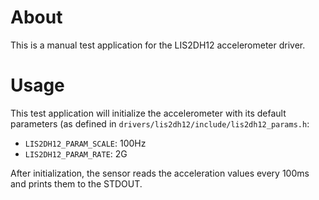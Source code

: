 # About

This is a manual test application for the LIS2DH12 accelerometer driver.

# Usage

This test application will initialize the accelerometer with its default
parameters (as defined in `drivers/lis2dh12/include/lis2dh12_params.h`:

- `LIS2DH12_PARAM_SCALE`:  100Hz
- `LIS2DH12_PARAM_RATE`:   2G

After initialization, the sensor reads the acceleration values every 100ms
and prints them to the STDOUT.